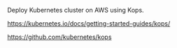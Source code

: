 Deploy Kubernetes cluster on AWS using Kops.

https://kubernetes.io/docs/getting-started-guides/kops/

https://github.com/kubernetes/kops
